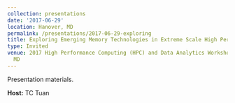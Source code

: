 ```yaml
---
collection: presentations
date: '2017-06-29'
location: Hanover, MD
permalink: /presentations/2017-06-29-exploring
title: Exploring Emerging Memory Technologies in Extreme Scale High Performance Computing
type: Invited
venue: 2017 High Performance Computing (HPC) and Data Analytics Workshop, Hanover,
  MD
---
```


Presentation materials.


**Host:** TC Tuan